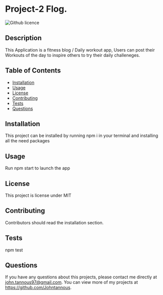 # Project-2 Flog.


![Github licence](http://img.shields.io/badge/license-MIT-blue.svg)
    
## Description 

This Application is a fitness blog / Daily workout app, Users can post their Workouts of the day to inspire others to try their daily challeneges.
## Table of Contents

* [Installation](#installation)
* [Usage](#usage)
* [License](#license)
* [Contributing](#contributing)
* [Tests](#tests)
* [Questions](#questions)
    
## Installation 

This project can be installed by running npm i in your terminal and installing all the need packages

## Usage 

Run npm start to launch the app 


## License 

This project is license under MIT

## Contributing 

Contributors should read the installation section.

## Tests

npm test

## Questions

If you have any questions about this projects, please contact me directly at john.tannous97@gmail.com. 
You can view more of my projects at https://github.com/Johntannous.